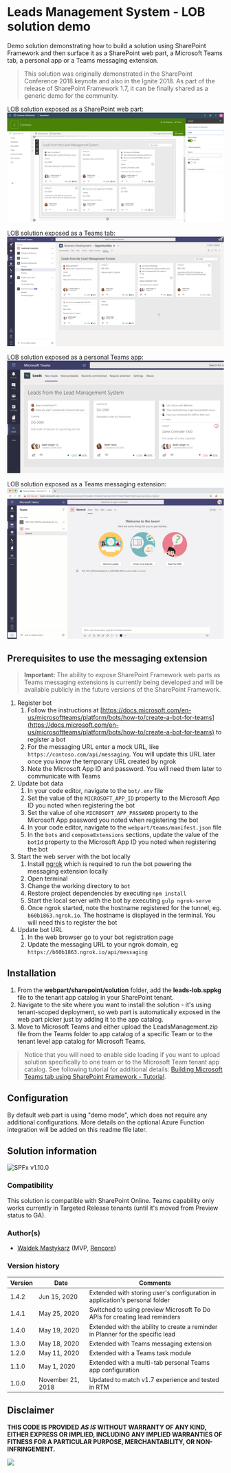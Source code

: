 # Leads Management System - LOB solution demo

Demo solution demonstrating how to build a solution using SharePoint Framework and then surface it as a SharePoint web part, a Microsoft Teams tab, a personal app or a Teams messaging extension.

> This solution was originally demonstrated in the SharePoint Conference 2018 keynote and also in the Ignite 2018. As part of the release of SharePoint Framework 1.7, it can be finally shared as a generic demo for the community.

LOB solution exposed as a SharePoint web part:
![SharePoint web part](./assets/webpart-solution.png)

LOB solution exposed as a Teams tab:
![Teams Tab](./assets/teams-tab-solution.png)

LOB solution exposed as a personal Teams app:
![Personal Teams app](./assets/personal-app-solution.png)

LOB solution exposed as a Teams messaging extension:
![Personal Teams app](./assets/messaging-extension.gif)

## Prerequisites to use the messaging extension

> **Important:** The ability to expose SharePoint Framework web parts as Teams messaging extensions is currently being developed and will be available publicly in the future versions of the SharePoint Framework.

1. Register bot
    1. Follow the instructions at [https://docs.microsoft.com/en-us/microsoftteams/platform/bots/how-to/create-a-bot-for-teams](https://docs.microsoft.com/en-us/microsoftteams/platform/bots/how-to/create-a-bot-for-teams) to register a bot
    1. For the messaging URL enter a mock URL, like `https://contoso.com/api/messaging`. You will update this URL later once you know the temporary URL created by ngrok
    1. Note the Microsoft App ID and password. You will need them later to communicate with Teams
1. Update bot data
    1. In your code editor, navigate to the `bot/.env` file
    1. Set the value of the `MICROSOFT_APP_ID` property to the Microsoft App ID you noted when registering the bot
    1. Set the value of ohe `MICROSOFT_APP_PASSWORD` property to the Microsoft App password you noted when registering the bot
    1. In your code editor, navigate to the `webpart/teams/manifest.json` file
    1. In the `bots` and `composeExtensions` sections, update the value of the `botId` property to the Microsoft App ID you noted when registering the bot
1. Start the web server with the bot locally
    1. Install [ngrok](https://ngrok.com/) which is required to run the bot powering the messaging extension locally
    1. Open terminal
    1. Change the working directory to `bot`
    1. Restore project dependencies by executing `npm install`
    1. Start the local server with the bot by executing `gulp ngrok-serve`
    1. Once ngrok started, note the hostname registered for the tunnel, eg. `b60b1863.ngrok.io`. The hostname is displayed in the terminal. You will need this to register the bot
1. Update bot URL
    1. In the web browser go to your bot registration page
    1. Update the messaging URL to your ngrok domain, eg `https://b60b1863.ngrok.io/api/messaging`

## Installation

1. From the **webpart/sharepoint/solution** folder, add the **leads-lob.sppkg** file to the tenant app catalog in your SharePoint tenant.
1. Navigate to the site where you want to install the solution - it's using tenant-scoped deployment, so web part is automatically exposed in the web part picker just by adding it to the app catalog.
1. Move to Microsoft Teams and either upload the LeadsManagement.zip file from the Teams folder to app catalog of a specific Team or to the tenant level app catalog for Microsoft Teams.

> Notice that you will need to enable side loading if you want to upload solution specifically to one team or to the Microsoft Team tenant app catalog. See following tutorial for additional details: [Building Microsoft Teams tab using SharePoint Framework - Tutorial](https://docs.microsoft.com/en-us/sharepoint/dev/spfx/web-parts/get-started/using-web-part-as-ms-teams-tab).

## Configuration

By default web part is using "demo mode", which does not require any additional configurations. More details on the optional Azure Function integration will be added on this readme file later.

## Solution information

![SPFx v1.10.0](https://img.shields.io/badge/SPFx-1.10.0-green.svg)

### Compatibility

This solution is compatible with SharePoint Online. Teams capability only works currently in Targeted Release tenants (until it's moved from Preview status to GA).

### Author(s)

- [Waldek Mastykarz](https://github.com/waldekmastykarz) (MVP, [Rencore](https://rencore.com))

### Version history

Version|Date|Comments
-------|----|--------
1.4.2|Jun 15, 2020|Extended with storing user's configuration in application's personal folder
1.4.1|May 25, 2020|Switched to using preview Microsoft To Do APIs for creating lead reminders
1.4.0|May 19, 2020|Extended with the ability to create a reminder in Planner for the specific lead
1.3.0|May 18, 2020|Extended with Teams messaging extension
1.2.0|May 11, 2020|Extended with a Teams task module
1.1.0|May 1, 2020|Extended with a multi-tab personal Teams app configuration
1.0.0|November 21, 2018|Updated to match v1.7 experience and tested in RTM

## Disclaimer

**THIS CODE IS PROVIDED *AS IS* WITHOUT WARRANTY OF ANY KIND, EITHER EXPRESS OR IMPLIED, INCLUDING ANY IMPLIED WARRANTIES OF FITNESS FOR A PARTICULAR PURPOSE, MERCHANTABILITY, OR NON-INFRINGEMENT.**

![](https://telemetry.sharepointpnp.com/sp-dev-solutions/solutions/LeadsLOBSolution)
